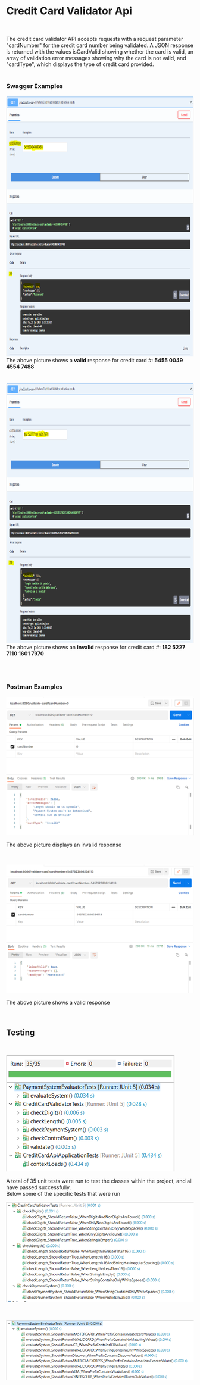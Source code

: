 # Credit Card Validator Api

<br>

The credit card validator API accepts requests with a request parameter "cardNumber" for the credit card number being validated. A JSON response is returned with the values isCardValid showing whether the card is valid, an array of validation error messages showing why the card is not valid, and "cardType", which displays the type of credit card provided.
<br><br>

### Swagger Examples
  
<img src="images/valid-credit-card-validation-swagger.PNG" width="1000" height="700">
The above picture shows a <strong>valid</strong> response for credit card #: <strong>5455 0049 4554 7488</strong>
<br><br><br>

<img src="images/invalid-credit-card-validation-swagger.PNG" width="1000" height="700"> 
The above picture shows an <strong>invalid</strong> response for credit card #: <strong>182 5227 7110 1601 7970</strong> 

<br><br>
### Postman Examples

![](images/invalid-credit-card-request.png)
<br>

The above picture displays an invalid response

<br>

![](images/valid-credit-card-request.png)
<br>

The above picture shows a valid response

<br>


## Testing

<br>

![](images/unit-tests.png)
<br>

A total of 35 unit tests were run to test the classes within the project, and all have passed successfully.
<br>
Below some of the specific tests that were run

![](images/validator-tests.png)

<br>

![](images/payment-system-tests.png)
